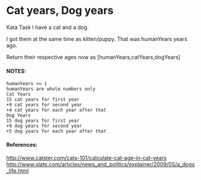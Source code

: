 # Cat years, Dog years

Kata Task
I have a cat and a dog.

I got them at the same time as kitten/puppy. That was humanYears years ago.

Return their respective ages now as [humanYears,catYears,dogYears]

#### NOTES:

    humanYears >= 1
    humanYears are whole numbers only
    Cat Years
    15 cat years for first year
    +9 cat years for second year
    +4 cat years for each year after that
    Dog Years
    15 dog years for first year
    +9 dog years for second year
    +5 dog years for each year after that

#### References:

http://www.catster.com/cats-101/calculate-cat-age-in-cat-years
http://www.slate.com/articles/news_and_politics/explainer/2009/05/a_dogs_life.html
